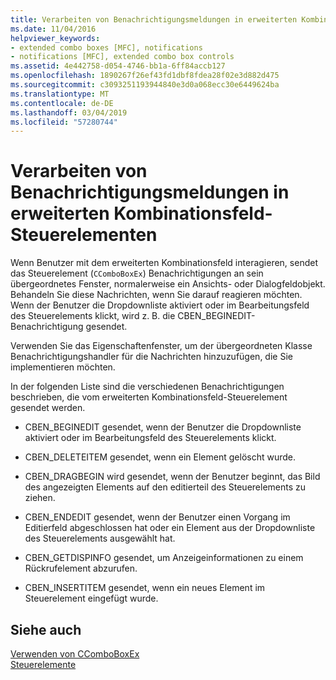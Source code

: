 ```yaml
---
title: Verarbeiten von Benachrichtigungsmeldungen in erweiterten Kombinationsfeld-Steuerelementen
ms.date: 11/04/2016
helpviewer_keywords:
- extended combo boxes [MFC], notifications
- notifications [MFC], extended combo box controls
ms.assetid: 4e442758-d054-4746-bb1a-6ff84accb127
ms.openlocfilehash: 1890267f26ef43fd1dbf8fdea28f02e3d882d475
ms.sourcegitcommit: c3093251193944840e3d0a068ecc30e6449624ba
ms.translationtype: MT
ms.contentlocale: de-DE
ms.lasthandoff: 03/04/2019
ms.locfileid: "57280744"
---
```

# <a name="processing-notification-messages-in-extended-combo-box-controls"></a>Verarbeiten von Benachrichtigungsmeldungen in erweiterten Kombinationsfeld-Steuerelementen

Wenn Benutzer mit dem erweiterten Kombinationsfeld interagieren, sendet das Steuerelement (`CComboBoxEx`) Benachrichtigungen an sein übergeordnetes Fenster, normalerweise ein Ansichts- oder Dialogfeldobjekt. Behandeln Sie diese Nachrichten, wenn Sie darauf reagieren möchten. Wenn der Benutzer die Dropdownliste aktiviert oder im Bearbeitungsfeld des Steuerelements klickt, wird z. B. die CBEN_BEGINEDIT-Benachrichtigung gesendet.

Verwenden Sie das Eigenschaftenfenster, um der übergeordneten Klasse Benachrichtigungshandler für die Nachrichten hinzuzufügen, die Sie implementieren möchten.

In der folgenden Liste sind die verschiedenen Benachrichtigungen beschrieben, die vom erweiterten Kombinationsfeld-Steuerelement gesendet werden.

- CBEN_BEGINEDIT gesendet, wenn der Benutzer die Dropdownliste aktiviert oder im Bearbeitungsfeld des Steuerelements klickt.

- CBEN_DELETEITEM gesendet, wenn ein Element gelöscht wurde.

- CBEN_DRAGBEGIN wird gesendet, wenn der Benutzer beginnt, das Bild des angezeigten Elements auf den editierteil des Steuerelements zu ziehen.

- CBEN_ENDEDIT gesendet, wenn der Benutzer einen Vorgang im Editierfeld abgeschlossen hat oder ein Element aus der Dropdownliste des Steuerelements ausgewählt hat.

- CBEN_GETDISPINFO gesendet, um Anzeigeinformationen zu einem Rückrufelement abzurufen.

- CBEN_INSERTITEM gesendet, wenn ein neues Element im Steuerelement eingefügt wurde.

## <a name="see-also"></a>Siehe auch

[Verwenden von CComboBoxEx](../mfc/using-ccomboboxex.md)<br/>
[Steuerelemente](../mfc/controls-mfc.md)
